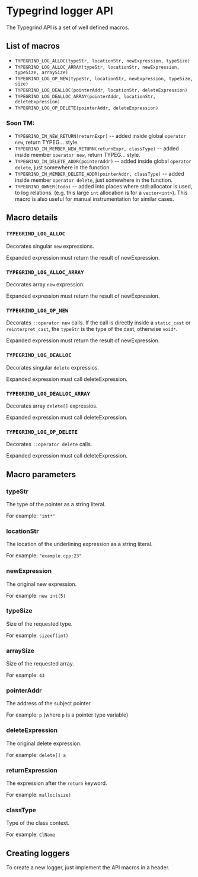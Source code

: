 Typegrind logger API
===

The Typegrind API is a set of well defined macros.


List of macros
---

 * `TYPEGRIND_LOG_ALLOC(typeStr, locationStr, newExpression, typeSize)`
 * `TYPEGRIND_LOG_ALLOC_ARRAY(typeStr, locationStr, newExpression, typeSize, arraySize)`
 * `TYPEGRIND_LOG_OP_NEW(typeStr, locationStr, newExpression, typeSize, size)`
 * `TYPEGRIND_LOG_DEALLOC(pointerAddr, locationStr, deleteExpression)`
 * `TYPEGRIND_LOG_DEALLOC_ARRAY(pointerAddr, locationStr, deleteExpression)`
 * `TYPEGRIND_LOG_OP_DELETE(pointerAddr, deleteExpression)`


### Soon TM:

 * `TYPEGRIND_IN_NEW_RETURN(returnExpr)` -- added inside global `operator new`, return TYPEG... style.
 * `TYPEGRIND_IN_MEMBER_NEW_RETURN(returnExpr, classType)` -- added inside member `operator new`, return TYPEG... style.
 * `TYPEGRIND_IN_DELETE_ADDR(pointerAddr)` -- added inside global `operator delete`, just somewhere in the function.
 * `TYPEGRIND_IN_MEMBER_DELETE_ADDR(pointerAddr, classType)` -- added inside member `operator delete`, just somewhere in the function.
 * `TYPEGRIND_OWNER(todo)` -- added into places where std::allocator is used, to log relations. (e.g. this large `int` allocation is for a `vector<int>`). This macro is also useful for manual instrumentation for similar cases.


Macro details
---

### `TYPEGRIND_LOG_ALLOC`

Decorates singular `new` expressions.

Expanded expression must return the result of newExpression.

### `TYPEGRIND_LOG_ALLOC_ARRAY`

Decorates array `new` expression. 

Expanded expression must return the result of newExpression.

### `TYPEGRIND_LOG_OP_NEW`

Decorates `::operator new` calls. If the call is directly inside a `static_cast` or `reinterpret_cast`, the `typeStr` is the type of the cast, otherwise `void*`.

Expanded expression must return the result of newExpression.

### `TYPEGRIND_LOG_DEALLOC`

Decorates singular `delete` expressios.

Expanded expression must call deleteExpression.

### `TYPEGRIND_LOG_DEALLOC_ARRAY`

Decorates array `delete[]` expressios.

Expanded expression must call deleteExpression.

###  `TYPEGRIND_LOG_OP_DELETE`

Decorates `::operator delete` calls.

Expanded expression must call deleteExpression.

Macro parameters
---


### typeStr

The type of the pointer as a string literal. 

For example: `"int*"`


### locationStr

The location of the underlining expression as a string literal.

For example: `"example.cpp:23"`


### newExpression

The original new expression.

For example: `new int(5)`


### typeSize

Size of the requested type.

For example: `sizeof(int)`


### arraySize

Size of the requested array.

For example: `43`


### pointerAddr

The address of the subject pointer

For example: `p` (where `p` is a pointer type variable)


### deleteExpression

The original delete expression.

For example: `delete[] a` 


### returnExpression

The expression after the `return` keyword.

For example: `malloc(size)`


### classType

Type of the class context.

For example: `ClName`


Creating loggers
---

To create a new logger, just implement the API macros in a header.


